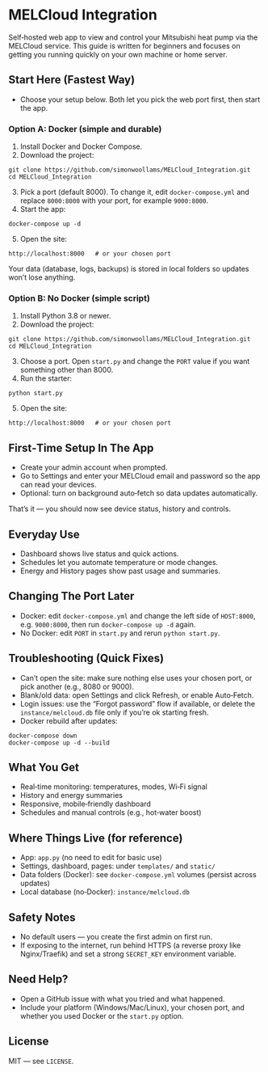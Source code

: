 # MELCloud Integration

Self‑hosted web app to view and control your Mitsubishi heat pump via the MELCloud service. This guide is written for beginners and focuses on getting you running quickly on your own machine or home server.

## Start Here (Fastest Way)

- Choose your setup below. Both let you pick the web port first, then start the app.

### Option A: Docker (simple and durable)

1) Install Docker and Docker Compose.
2) Download the project:
```
git clone https://github.com/simonwoollams/MELCloud_Integration.git
cd MELCloud_Integration
```
3) Pick a port (default 8000). To change it, edit `docker-compose.yml` and replace `8000:8000` with your port, for example `9000:8000`.
4) Start the app:
```
docker-compose up -d
```
5) Open the site:
```
http://localhost:8000   # or your chosen port
```

Your data (database, logs, backups) is stored in local folders so updates won’t lose anything.

### Option B: No Docker (simple script)

1) Install Python 3.8 or newer.
2) Download the project:
```
git clone https://github.com/simonwoollams/MELCloud_Integration.git
cd MELCloud_Integration
```
3) Choose a port. Open `start.py` and change the `PORT` value if you want something other than 8000.
4) Run the starter:
```
python start.py
```
5) Open the site:
```
http://localhost:8000   # or your chosen port
```

## First‑Time Setup In The App

- Create your admin account when prompted.
- Go to Settings and enter your MELCloud email and password so the app can read your devices.
- Optional: turn on background auto‑fetch so data updates automatically.

That’s it — you should now see device status, history and controls.

## Everyday Use

- Dashboard shows live status and quick actions.
- Schedules let you automate temperature or mode changes.
- Energy and History pages show past usage and summaries.


## Changing The Port Later

- Docker: edit `docker-compose.yml` and change the left side of `HOST:8000`, e.g. `9000:8000`, then run `docker-compose up -d` again.
- No Docker: edit `PORT` in `start.py` and rerun `python start.py`.

## Troubleshooting (Quick Fixes)

- Can’t open the site: make sure nothing else uses your chosen port, or pick another (e.g., 8080 or 9000).
- Blank/old data: open Settings and click Refresh, or enable Auto‑Fetch.
- Login issues: use the “Forgot password” flow if available, or delete the `instance/melcloud.db` file only if you’re ok starting fresh.
- Docker rebuild after updates:
```
docker-compose down
docker-compose up -d --build
```

## What You Get

- Real‑time monitoring: temperatures, modes, Wi‑Fi signal
- History and energy summaries
- Responsive, mobile‑friendly dashboard
- Schedules and manual controls (e.g., hot‑water boost)

## Where Things Live (for reference)

- App: `app.py` (no need to edit for basic use)
- Settings, dashboard, pages: under `templates/` and `static/`
- Data folders (Docker): see `docker-compose.yml` volumes (persist across updates)
- Local database (no‑Docker): `instance/melcloud.db`

## Safety Notes

- No default users — you create the first admin on first run.
- If exposing to the internet, run behind HTTPS (a reverse proxy like Nginx/Traefik) and set a strong `SECRET_KEY` environment variable.

## Need Help?

- Open a GitHub issue with what you tried and what happened.
- Include your platform (Windows/Mac/Linux), your chosen port, and whether you used Docker or the `start.py` option.

## License

MIT — see `LICENSE`.
